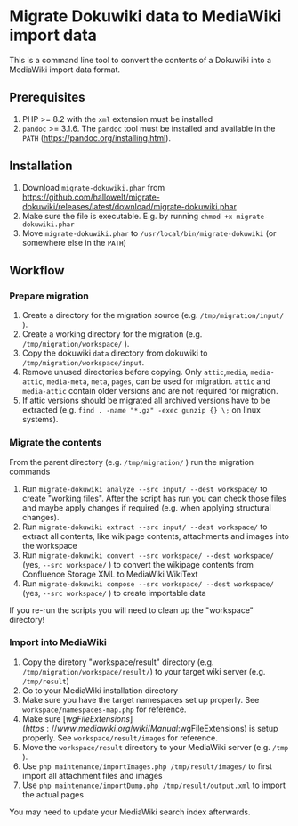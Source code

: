 # Migrate Dokuwiki data to MediaWiki import data

This is a command line tool to convert the contents of a Dokuwiki into a MediaWiki import data format.

## Prerequisites
1. PHP >= 8.2 with the `xml` extension must be installed
2. `pandoc` >= 3.1.6. The `pandoc` tool must be installed and available in the `PATH` (https://pandoc.org/installing.html).

## Installation
1. Download `migrate-dokuwiki.phar` from https://github.com/hallowelt/migrate-dokuwiki/releases/latest/download/migrate-dokuwiki.phar
2. Make sure the file is executable. E.g. by running `chmod +x migrate-dokuwiki.phar`
3. Move `migrate-dokuwiki.phar` to `/usr/local/bin/migrate-dokuwiki` (or somewhere else in the `PATH`)

## Workflow
### Prepare migration
1. Create a directory for the migration source (e.g. `/tmp/migration/input/` ).
2. Create a working directory for the migration (e.g. `/tmp/migration/workspace/` ).
3. Copy the dokuwiki `data` directory from dokuwiki to `/tmp/migration/workspace/input`.
4. Remove unused directories before copying. Only `attic`,`media`, `media-attic`, `media-meta`, `meta`, `pages`, can be used for migration. `attic` and `media-attic` contain older versions and are not required for migration.
5. If attic versions should be migrated all archived versions have to be extracted (e.g. `find . -name "*.gz" -exec gunzip {} \;`  on linux systems).

### Migrate the contents
From the parent directory (e.g. `/tmp/migration/` ) run the migration commands
1. Run `migrate-dokuwiki analyze --src input/ --dest workspace/` to create "working files". After the script has run you can check those files and maybe apply changes if required (e.g. when applying structural changes).
2. Run `migrate-dokuwiki extract --src input/ --dest workspace/` to extract all contents, like wikipage contents, attachments and images into the workspace
3. Run `migrate-dokuwiki convert --src workspace/ --dest workspace/` (yes, `--src workspace/` ) to convert the wikipage contents from Confluence Storage XML to MediaWiki WikiText
4. Run `migrate-dokuwiki compose --src workspace/ --dest workspace/` (yes, `--src workspace/` ) to create importable data

If you re-run the scripts you will need to clean up the "workspace" directory!

### Import into MediaWiki
1. Copy the diretory "workspace/result" directory (e.g. `/tmp/migration/workspace/result/`) to your target wiki server (e.g. `/tmp/result`)
2. Go to your MediaWiki installation directory
3. Make sure you have the target namespaces set up properly. See `workspace/namespaces-map.php` for reference.
4. Make sure [$wgFileExtensions](https://www.mediawiki.org/wiki/Manual:$wgFileExtensions) is setup properly. See `workspace/result/images` for reference.
5. Move the `workspace/result` directory to your MediaWiki server (e.g. `/tmp` ).
6. Use `php maintenance/importImages.php /tmp/result/images/` to first import all attachment files and images
7. Use `php maintenance/importDump.php /tmp/result/output.xml` to import the actual pages

You may need to update your MediaWiki search index afterwards.
